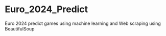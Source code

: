 # Euro_2024_Predict
Euro 2024 predict games using machine learning and Web scraping using BeautifulSoup
